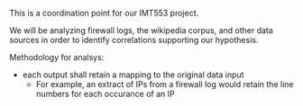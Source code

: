 This is a coordination point for our IMT553 project.

We will be analyzing firewall logs, the wikipedia corpus, and other data sources in order to identify correlations supporting our hypothesis.

Methodology for analsys:
  * each output shall retain a mapping to the original data input
      * For example, an extract of IPs from a firewall log would retain the line numbers for each occurance of an IP
